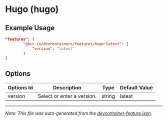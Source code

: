 
# Hugo (hugo)



## Example Usage

```json
"features": {
        "ghcr.io/devcontainers/features/hugo:latest": {
            "version": "latest"
        }
}
```

## Options

| Options Id | Description | Type | Default Value |
|-----|-----|-----|-----|
| version | Select or enter a version. | string | latest |

---

_Note: This file was auto-generated from the [devcontainer-feature.json](./devcontainer-feature.json)._
